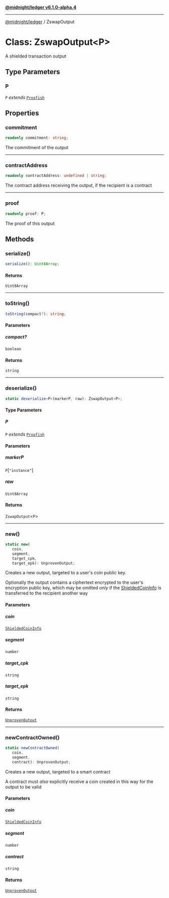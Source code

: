 [**@midnight/ledger v6.1.0-alpha.4**](../README.md)

***

[@midnight/ledger](../globals.md) / ZswapOutput

# Class: ZswapOutput\<P\>

A shielded transaction output

## Type Parameters

### P

`P` *extends* [`Proofish`](../type-aliases/Proofish.md)

## Properties

### commitment

```ts
readonly commitment: string;
```

The commitment of the output

***

### contractAddress

```ts
readonly contractAddress: undefined | string;
```

The contract address receiving the output, if the recipient is a contract

***

### proof

```ts
readonly proof: P;
```

The proof of this output

## Methods

### serialize()

```ts
serialize(): Uint8Array;
```

#### Returns

`Uint8Array`

***

### toString()

```ts
toString(compact?): string;
```

#### Parameters

##### compact?

`boolean`

#### Returns

`string`

***

### deserialize()

```ts
static deserialize<P>(markerP, raw): ZswapOutput<P>;
```

#### Type Parameters

##### P

`P` *extends* [`Proofish`](../type-aliases/Proofish.md)

#### Parameters

##### markerP

`P`\[`"instance"`\]

##### raw

`Uint8Array`

#### Returns

`ZswapOutput`\<`P`\>

***

### new()

```ts
static new(
   coin, 
   segment, 
   target_cpk, 
   target_epk): UnprovenOutput;
```

Creates a new output, targeted to a user's coin public key.

Optionally the output contains a ciphertext encrypted to the user's
encryption public key, which may be omitted *only* if the [ShieldedCoinInfo](../type-aliases/ShieldedCoinInfo.md)
is transferred to the recipient another way

#### Parameters

##### coin

[`ShieldedCoinInfo`](../type-aliases/ShieldedCoinInfo.md)

##### segment

`number`

##### target\_cpk

`string`

##### target\_epk

`string`

#### Returns

[`UnprovenOutput`](../type-aliases/UnprovenOutput.md)

***

### newContractOwned()

```ts
static newContractOwned(
   coin, 
   segment, 
   contract): UnprovenOutput;
```

Creates a new output, targeted to a smart contract

A contract must *also* explicitly receive a coin created in this way for
the output to be valid

#### Parameters

##### coin

[`ShieldedCoinInfo`](../type-aliases/ShieldedCoinInfo.md)

##### segment

`number`

##### contract

`string`

#### Returns

[`UnprovenOutput`](../type-aliases/UnprovenOutput.md)
